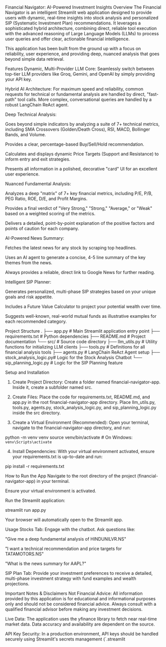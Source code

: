 Financial Navigator: AI-Powered Investment Insights
Overview
The Financial Navigator is an intelligent Streamlit web application designed to provide users with dynamic, real-time insights into stock analysis and personalized SIP (Systematic Investment Plan) recommendations. It leverages a sophisticated hybrid architecture, combining direct, reliable tool execution with the advanced reasoning of Large Language Models (LLMs) to process user queries and offer clear, actionable financial intelligence.

This application has been built from the ground up with a focus on reliability, user experience, and providing deep, nuanced analysis that goes beyond simple data retrieval.

Features
Dynamic, Multi-Provider LLM Core: Seamlessly switch between top-tier LLM providers like Groq, Gemini, and OpenAI by simply providing your API key.

Hybrid AI Architecture: For maximum speed and reliability, common requests for technical or fundamental analysis are handled by direct, "fast-path" tool calls. More complex, conversational queries are handled by a robust LangChain ReAct agent.

Deep Technical Analysis:

Goes beyond simple indicators by analyzing a suite of 7+ technical metrics, including SMA Crossovers (Golden/Death Cross), RSI, MACD, Bollinger Bands, and Volume.

Provides a clear, percentage-based Buy/Sell/Hold recommendation.

Calculates and displays dynamic Price Targets (Support and Resistance) to inform entry and exit strategies.

Presents all information in a polished, decorative "card" UI for an excellent user experience.

Nuanced Fundamental Analysis:

Analyzes a deep "matrix" of 7+ key financial metrics, including P/E, P/B, PEG Ratio, ROE, D/E, and Profit Margins.

Provides a final verdict of "Very Strong," "Strong," "Average," or "Weak" based on a weighted scoring of the metrics.

Delivers a detailed, point-by-point explanation of the positive factors and points of caution for each company.

AI-Powered News Summary:

Fetches the latest news for any stock by scraping top headlines.

Uses an AI agent to generate a concise, 4-5 line summary of the key themes from the news.

Always provides a reliable, direct link to Google News for further reading.

Intelligent SIP Planner:

Generates personalized, multi-phase SIP strategies based on your unique goals and risk appetite.

Includes a Future Value Calculator to project your potential wealth over time.

Suggests well-known, real-world mutual funds as illustrative examples for each recommended category.

Project Structure
.
├── app.py                     # Main Streamlit application entry point
├── requirements.txt           # Python dependencies
├── README.md                  # Project documentation
└── src/                       # Source code directory
    ├── llm_utils.py           # Utility functions for initializing LLM clients
    ├── tools.py               # Definitions for all financial analysis tools
    ├── agents.py              # LangChain ReAct Agent setup
    ├── stock_analysis_logic.py# Logic for the Stock Analysis Chatbot
    └── sip_planning_logic.py  # Logic for the SIP Planning feature

Setup and Installation
1. Create Project Directory:
Create a folder named financial-navigator-app. Inside it, create a subfolder named src.

2. Create Files:
Place the code for requirements.txt, README.md, and app.py in the root financial-navigator-app directory. Place llm_utils.py, tools.py, agents.py, stock_analysis_logic.py, and sip_planning_logic.py inside the src directory.

3. Create a Virtual Environment (Recommended):
Open your terminal, navigate to the financial-navigator-app directory, and run:

python -m venv venv
source venv/bin/activate  # On Windows: `venv\Scripts\activate`

4. Install Dependencies:
With your virtual environment activated, ensure your requirements.txt is up-to-date and run:

pip install -r requirements.txt

How to Run the App
Navigate to the root directory of the project (financial-navigator-app) in your terminal.

Ensure your virtual environment is activated.

Run the Streamlit application:

streamlit run app.py

Your browser will automatically open to the Streamlit app.

Usage
Stocks Tab: Engage with the chatbot. Ask questions like:

"Give me a deep fundamental analysis of HINDUNILVR.NS"

"I want a technical recommendation and price targets for TATAMOTORS.NS"

"What is the news summary for AAPL?"

SIP Plan Tab: Provide your investment preferences to receive a detailed, multi-phase investment strategy with fund examples and wealth projections.

Important Notes & Disclaimers
Not Financial Advice: All information provided by this application is for educational and informational purposes only and should not be considered financial advice. Always consult with a qualified financial advisor before making any investment decisions.

Live Data: The application uses the yfinance library to fetch near real-time market data. Data accuracy and availability are dependent on the source.

API Key Security: In a production environment, API keys should be handled securely using Streamlit's secrets management (`.streamlit